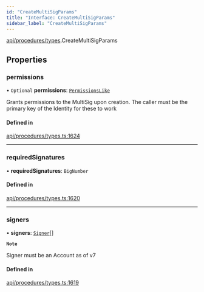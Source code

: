 ```yaml
---
id: "CreateMultiSigParams"
title: "Interface: CreateMultiSigParams"
sidebar_label: "CreateMultiSigParams"
---
```


[api/procedures/types](../../../../../modules/API/Procedures/Types/Types.md).CreateMultiSigParams

## Properties

### permissions

• `Optional` **permissions**: [`PermissionsLike`](../../../../../modules/API/Entities/Types/Types.md#permissionslike)

Grants permissions to the MultiSig upon creation. The caller must be the primary key of the Identity for these to work

#### Defined in

[api/procedures/types.ts:1624](https://github.com/PolymeshAssociation/polymesh-sdk/blob/c53723bab/src/api/procedures/types.ts#L1624)

___

### requiredSignatures

• **requiredSignatures**: `BigNumber`

#### Defined in

[api/procedures/types.ts:1620](https://github.com/PolymeshAssociation/polymesh-sdk/blob/c53723bab/src/api/procedures/types.ts#L1620)

___

### signers

• **signers**: [`Signer`](../../../../../modules/API/Entities/Types/Types.md#signer)[]

**`Note`**

Signer must be an Account as of v7

#### Defined in

[api/procedures/types.ts:1619](https://github.com/PolymeshAssociation/polymesh-sdk/blob/c53723bab/src/api/procedures/types.ts#L1619)
